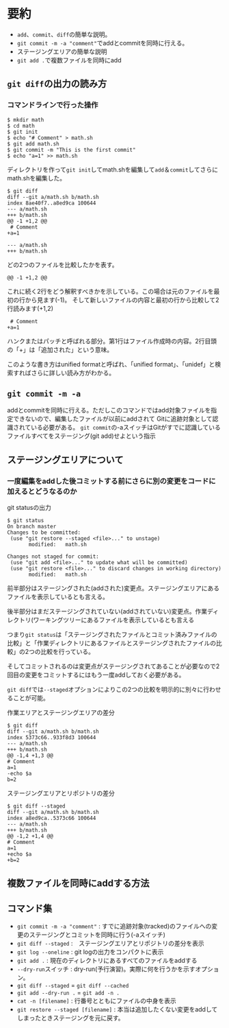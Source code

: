 # 要約
- `add`、`commit`、`diff`の簡単な説明。
- `git commit -m -a "comment"`でaddとcommitを同時に行える。
- ステージングエリアの簡単な説明
- `git add .`で複数ファイルを同時にadd 

## `git diff`の出力の読み方
### コマンドラインで行った操作
```
$ mkdir math
$ cd math
$ git init
$ echo "# Comment" > math.sh
$ git add math.sh
$ git commit -m "This is the first commit"
$ echo "a=1" >> math.sh
```
ディレクトリを作って`git init`してmath.shを編集して`add`＆`commit`してさらにmath.shを編集した。


```
$ git diff
diff --git a/math.sh b/math.sh
index 8ae40f7..a8ed9ca 100644
--- a/math.sh
+++ b/math.sh
@@ -1 +1,2 @@
 # Comment
+a=1
```
```
--- a/math.sh
+++ b/math.sh
```
どの2つのファイルを比較したかを表す。
```
@@ -1 +1,2 @@
```
これに続く2行をどう解釈すべきかを示している。この場合は元のファイルを最初の行から見ます(-1)。
そして新しいファイルの内容と最初の行から比較して2行読みます(+1,2)
``` 
 # Comment
+a=1
```
ハンクまたはパッチと呼ばれる部分。第1行はファイル作成時の内容。2行目頭の「+」は「追加された」という意味。

このような書き方はunified formatと呼ばれ、「unified format」、「unidef」と検索すればさらに詳しい読み方がわかる。
 ## `git commit -m -a`
 addとcommitを同時に行える。ただしこのコマンドではadd対象ファイルを指定できないので、編集したファイルが以前にaddされて
 Gitに追跡対象として認識されている必要がある。
 `git commit`の-aスイッチはGitがすでに認識しているファイルすべてをステージング(git add)せよという指示
 
 ## ステージングエリアについて
 ### 一度編集をaddした後コミットする前にさらに別の変更をコードに加えるとどうなるのか
 git statusの出力
 ```
$ git status
On branch master
Changes to be committed:
  (use "git restore --staged <file>..." to unstage)
        modified:   math.sh

Changes not staged for commit:
  (use "git add <file>..." to update what will be committed)
  (use "git restore <file>..." to discard changes in working directory)
        modified:   math.sh
 ```
 前半部分はステージングされた(addされた)変更点。ステージングエリアにあるファイルを表示しているとも言える。
 
 後半部分はまだステージングされていない(addされていない)変更点。作業ディレクトリ(ワーキングツリーにあるファイルを表示しているとも言える
 
 つまり`git status`は「ステージングされたファイルとコミット済みファイルの比較」と「作業ディレクトリにあるファイルとステージングされたファイルの比較」の2つの比較を行っている。
 
 そしてコミットされるのは変更点がステージングされてあることが必要なので2回目の変更をコミットするにはもう一度addしておく必要がある。
 
 `git diff`では`--staged`オプションによりこの2つの比較を明示的に別々に行わせることが可能。
 
 作業エリアとステージングエリアの差分
 ```
 $ git diff
diff --git a/math.sh b/math.sh
index 5373c66..933f8d3 100644
--- a/math.sh
+++ b/math.sh
@@ -1,4 +1,3 @@
 # Comment
 a=1
-echo $a
 b=2
 ```
 ステージングエリアとリポジトリの差分
 ```
 $ git diff --staged
diff --git a/math.sh b/math.sh
index a8ed9ca..5373c66 100644
--- a/math.sh
+++ b/math.sh
@@ -1,2 +1,4 @@
 # Comment
 a=1
+echo $a
+b=2
 ```
 
 ## 複数ファイルを同時にaddする方法
 
 
 ## コマンド集
 - `git commit -m -a "comment"` : すでに追跡対象(tracked)のファイルへの変更のステージングとコミットを同時に行う(-aスイッチ)
 - `git diff --staged` :　ステージングエリアとリポジトリの差分を表示
 - `git log --oneline` : git logの出力をコンパクトに表示
 - `git add .` : 現在のディレクトリにあるすべてのファイルをaddする
 - `--dry-run`スイッチ : dry-run(予行演習)。実際に何を行うかを示すオプション。
 - `git diff --staged` = `git diff --cached`
 - `git add --dry-run .` = `git add -n .`
 - `cat -n [filename]` : 行番号とともにファイルの中身を表示
 - `git restore --staged [filename]` : 本当は追加したくない変更をaddしてしまったときステージングを元に戻す。
